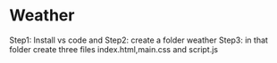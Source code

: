 # Weather

Step1: Install vs code and 
Step2: create a folder weather
Step3: in that folder create three files index.html,main.css and script.js
